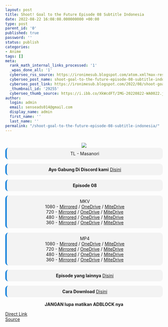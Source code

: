 ```yaml
---
layout: post
title: Shoot! Goal to the Future Episode 08 Subtitle Indonesia
date: 2022-08-22 16:08:08.000000000 +00:00
type: post
parent_id: '0'
published: true
password: ''
status: publish
categories:
- Anime
tags: []
meta:
  rank_math_internal_links_processed: '1'
  _wpas_done_all: '1'
  cyberseo_rss_source: https://ironimesub.blogspot.com/atom.xml?max-results=150
  cyberseo_post_name: shoot-goal-to-the-future-episode-08-subtitle-indonesia
  cyberseo_post_link: https://ironimesub.blogspot.com/2022/08/shoot-goal-to-future-episode-08.html
  _thumbnail_id: '29255'
  cyberseo_thumb_source: https://i.ibb.co/XkWcdFT/IMG-20220822-WA0022.jpg
author:
  login: admin
  email: senseads014@gmail.com
  display_name: admin
  first_name: ''
  last_name: ''
permalink: "/shoot-goal-to-the-future-episode-08-subtitle-indonesia/"
---
```


<div style="text-align: center">
<br />
<img src="{{ site.baseurl }}/assets/2022/08/IMG-20220822-WA0022.jpg" />
<div style="background-color: #f3f3f3;border-left: 5px solid #2288dd;border-radius: 10px;padding: 10px">
TL - Masanori</div>
<p></p>
<div style="background-color: #f3f3f3;border-left: 5px solid #2288dd;border-radius: 10px;padding: 10px">
<strong>Ayo Gabung Di Discord kami</strong> <a href="https://discord.gg/aNHRkNeY">Disini</a>
</div>
<p></p>
<div style="background-color: #f3f3f3;border-left: 5px solid #2288dd;border-radius: 10px;padding: 10px">
<strong>Episode 08</strong> </div>
<p></p>
<div style="background-color: #f3f3f3;border-left: 5px solid #2288dd;border-radius: 10px;padding: 10px">
MKV<br />
1080 - <a href="https://mir.cr/8B1IVXPX">Mirrored</a> / <a href="https://smkn1stg-my.sharepoint.com/:v:/g/personal/irony_smkn1sintang_sch_id/Efv8J44WpG1Pkn2HV1h9QM0BhMHHtWvP_YF80Fo45mR0Kg?e=9lA5Mo">OneDrive</a> / <a href="https://mitedrive.my.id/view/bad3c1b5b916">MiteDrive</a><br />
720 - <a href="https://mir.cr/SZNRJR4Z">Mirrored</a> / <a href="https://smkn1stg-my.sharepoint.com/:v:/g/personal/irony_smkn1sintang_sch_id/EU-oVQZCH-dNmK8_2ztB2IYBPeuRIDsRH1elJkZS42RaTA?e=KmSnxc">OneDrive</a> / <a href="https://mitedrive.my.id/view/97126242c907b87">MiteDrive</a><br />
480 - <a href="https://mir.cr/M3RVMJS9">Mirrored</a> / <a href="https://smkn1stg-my.sharepoint.com/:v:/g/personal/irony_smkn1sintang_sch_id/EUOPXAfDe09OkJbZv83ckvEBXDXfvchfoe68zhuIzvYCSw?e=AiVBdS">OneDrive</a> / <a href="https://mitedrive.my.id/view/1cbfae98e9048f7">MiteDrive</a><br />
360 - <a href="https://mir.cr/TY4SMZFJ">Mirrored</a> / <a href="https://smkn1stg-my.sharepoint.com/:v:/g/personal/irony_smkn1sintang_sch_id/Ed_Ich2IFCZJnT9r02nEFOQBDsz7hvZBpioEIRVkldnRJw?e=vsBx0M">OneDrive</a> / <a href="https://mitedrive.my.id/view/cbc03a56e10170e">MiteDrive</a>
</div>
<p></p>
<div style="background-color: #f3f3f3;border-left: 5px solid #2288dd;border-radius: 10px;padding: 10px">
MP4<br />
1080 - <a href="https://mir.cr/06UWQRYI">Mirrored</a> / <a href="https://smkn1stg-my.sharepoint.com/:v:/g/personal/irony_smkn1sintang_sch_id/EbZLdunsgAJNtqQ_phHqLTMBSzNoto80dTfVGtOTy5MeWQ?e=JYeJ9b">OneDrive</a> / <a href="https://mitedrive.my.id/view/6cf4fefb57bb06f">MiteDrive</a><br />
720 - <a href="https://mir.cr/QAU9T2VT">Mirrored</a> / <a href="https://smkn1stg-my.sharepoint.com/:v:/g/personal/irony_smkn1sintang_sch_id/EbXEbM7ukEdCotikPrOzFkwB28HyZpymFag9rzccm14fQg?e=OTLRqX">OneDrive</a> / <a href="https://mitedrive.my.id/view/4c6927c4b18ea2">MiteDrive</a><br />
480 - <a href="https://mir.cr/AHOMBZHJ">Mirrored</a> / <a href="https://smkn1stg-my.sharepoint.com/:v:/g/personal/irony_smkn1sintang_sch_id/EfX9Glpmh3lLko9dlB4_zlgBKI8d_cb6v-Ml3kwvWvtJvA?e=hiD2yN">OneDrive</a> / <a href="https://mitedrive.my.id/view/eaad51d271241f">MiteDrive</a><br />
360 - <a href="https://mir.cr/K7Y9VZ3K">Mirrored</a> / <a href="https://smkn1stg-my.sharepoint.com/:v:/g/personal/irony_smkn1sintang_sch_id/Ec-WfUj4HFpJpeQs2njWMRcB5w5r_i2duWFH4oMGkCrINA?e=rnqUQN">OneDrive</a> / <a href="https://mitedrive.my.id/view/75ec781a7d3143f">MiteDrive</a>
</div>
<p>
<div style="background-color: #f3f3f3;border-left: 5px solid #2288dd;border-radius: 10px;padding: 10px">
<strong>Episode yang lainnya</strong> <a href="https://ironimesub.blogspot.com/p/shoot-goal-to-future.html">Disini</a>
</div>
<p></p>
<div style="background-color: #f3f3f3;border-left: 5px solid #2288dd;border-radius: 10px;padding: 10px">
<strong>Cara Download</strong> <a href="https://ironimesub.blogspot.com/2022/04/cara-mendownload-di-mirrored.html">Disini</a>
</div>
<p><strong>JANGAN lupa matikan ADBLOCK nya</strong></p>
</div>
<div class="divbtn"> <a href="https://handymansurrender.com/fihup8buzv?key=94550f7ce39444073321dde3b8782f97" class="btn"><i class="fa fa-download"></i> Direct Link</a> <br /><a href="https://ironimesub.blogspot.com/2022/08/shoot-goal-to-future-episode-08.html">Source</a> </div>

